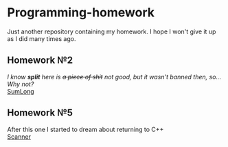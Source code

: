 # Programming-homework

Just another repository containing my homework.
I hope I won't give it up as I did many times ago.

## Homework №2
<i>I know <strong>split</strong> here is <s>a piece of shit</s> not good, but it wasn't banned then, so...<br>
Why not?</i><br>
[SumLong](java/Homework№2/SumLong.java)

## Homework №5
After this one I started to dream about returning to C++<br>
[Scanner](java/Homework№5/Scanner.java)
